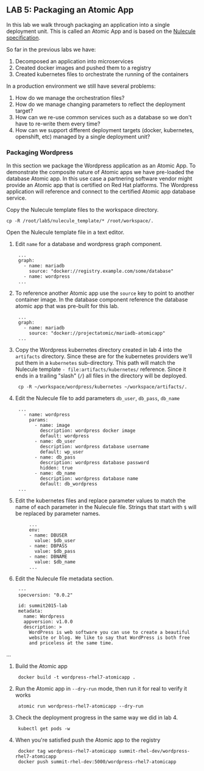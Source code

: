 ## LAB 5: Packaging an Atomic App

In this lab we walk through packaging an application into a single deployment unit. This is called an Atomic App and is based on the [Nulecule specification](https://github.com/projectatomic/nulecule/).

So far in the previous labs we have:

1. Decomposed an application into microservices
1. Created docker images and pushed them to a registry
1. Created kubernetes files to orchestrate the running of the containers

In a production environment we still have several problems:

1. How do we manage the orchestration files?
1. How do we manage changing parameters to reflect the deployment target?
1. How can we re-use common services such as a database so we don't have to re-write them every time?
1. How can we support different deployment targets (docker, kubernetes, openshift, etc) managed by a single deployment unit?

### Packaging Wordpress

In this section we package the Wordpress application as an Atomic App. To demonstrate the composite nature of Atomic apps we have pre-loaded the database Atomic app. In this use case a partnering software vendor might provide an Atomic app that is certified on Red Hat platforms. The Wordpress application will reference  and connect to the certified Atomic app database service.

Copy the Nulecule template files to the workspace directory.

```
cp -R /root/lab5/nulecule_template/* /root/workspace/.
```

Open the Nulecule template file in a text editor.

1. Edit `name` for a database and wordpress graph component.

        ...
        graph:
          - name: mariadb
            source: "docker://registry.example.com/some/database"
          - name: wordpress
        ...

1. To reference another Atomic app use the `source` key to point to another container image. In the database component reference the database atomic app that was pre-built for this lab.

        ...
        graph:
          - name: mariadb
            source: "docker://projectatomic/mariadb-atomicapp"
        ...

1. Copy the Wordpress kubernetes directory created in lab 4 into the `artifacts` directory. Since these are for the kubernetes providers we'll put them in a `kubernetes` sub-directory. This path will match the Nulecule template `- file:artifacts/kubernetes/` reference. Since it ends in a trailing "slash" (`/`) all files in the directory will be deployed.

        cp -R ~/workspace/wordpress/kubernetes ~/workspace/artifacts/.

1. Edit the Nulecule file to add parameters `db_user`, `db_pass`, `db_name`

        ...
          - name: wordpress
            params:
              - name: image
                description: wordpress docker image
                default: wordpress
              - name: db_user 
                description: wordpress database username
                default: wp_user
              - name: db_pass
                description: wordpress database password
                hidden: true
              - name: db_name
                description: wordpress database name
                default: db_wordpress
        ...

1. Edit the kubernetes files and replace parameter values to match the name of each parameter in the Nulecule file. Strings that start with `$` will be replaced by parameter names.

            ...
            env:
            - name: DBUSER
              value: $db_user
            - name: DBPASS
              value: $db_pass
            - name: DBNAME
              value: $db_name
            ...

1. Edit the Nulecule file metadata section.

        --- 
        specversion: "0.0.2"

        id: summit2015-lab
        metadata: 
          name: Wordpress
          appversion: v1.0.0
          description: >
            WordPress is web software you can use to create a beautiful
            website or blog. We like to say that WordPress is both free
            and priceless at the same time.
...

1. Build the Atomic app

        docker build -t wordpress-rhel7-atomicapp .

1. Run the Atomic app in `--dry-run` mode, then run it for real to verify it works

        atomic run wordpress-rhel7-atomicapp --dry-run

1. Check the deployment progress in the same way we did in lab 4.

        kubectl get pods -w

1. When you're satisfied push the Atomic app to the registry

        docker tag wordpress-rhel7-atomicapp summit-rhel-dev/wordpress-rhel7-atomicapp
        docker push summit-rhel-dev:5000/wordpress-rhel7-atomicapp
